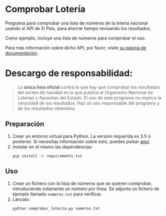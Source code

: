 # Comprobar Lotería
Programa para comprobar una lista de números de la lotería nacional usando el API de El País, para ahorrar tiempo revisando los resultados.

Como ejemplo, incluye una lista de números para comprobar el uso.

Para más información sobre dicho API, por favor, visite [su página de documentación](https://servicios.elpais.com/sorteos/loteria-navidad/api/ "API de El País").

# Descargo de responsabilidad: 
> La **única lista oficial** contra la que hay que comprobar los resultados del sorteo de navidad es la que publica el Organismo Nacional de Loterías y Apuestas del Estado. El uso de este programa no implica la veracidad de los resultados. Haz un uso responsable del programa y de los resultados obtenidos.

## Preparación
1. Crear un entorno virtual para Python. La versión requerida es 3.5 ó posterior. Si necesitas información sobre esto, puedes pulsar [aquí](https://www.google.com/search?hl=es&q=entorno%20virtual%20python).
2. Instalar en el mismo las dependencias:
    ```shell
    pip install -r requirements.txt
    ```

## Uso
1. Crear un fichero con la lista de números que se quieren comprobar, introduciendo solamente un número por línea. Se adjunta un fichero de ejemplo llamado ```numeros.txt``` para verificar.
2. Lánzalo:
    ```shell
    pyhton comprobar_lotería.py numeros.txt
    ```
